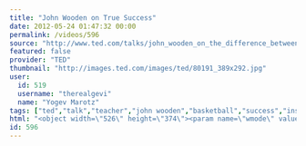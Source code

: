 ```yaml
---
title: "John Wooden on True Success"
date: 2012-05-24 01:47:32 00:00
permalink: /videos/596
source: "http://www.ted.com/talks/john_wooden_on_the_difference_between_winning_and_success.html"
featured: false
provider: "TED"
thumbnail: "http://images.ted.com/images/ted/80191_389x292.jpg"
user:
  id: 519
  username: "therealgevi"
  name: "Yogev Marotz"
tags: ["ted","talk","teacher","john wooden","basketball","success","insipering"]
html: "<object width=\"526\" height=\"374\"><param name=\"wmode\" value=\"transparent\"><param name=\"movie\" value=\"http://video.ted.com/assets/player/swf/EmbedPlayer.swf\"><param name=\"allowFullScreen\" value=\"true\"><param name=\"allowScriptAccess\" value=\"always\"><param name=\"wmode\" value=\"transparent\"><param name=\"bgColor\" value=\"#ffffff\"><param name=\"flashvars\" value=\"vh=288&amp;ap=0&amp;vu=http://download.ted.com/talks/JohnWooden_2001-320k.mp4&amp;su=http://images.ted.com/images/ted/tedindex/embed-posters/JohnWooden-2001.embed_thumbnail.jpg&amp;vw=512\"><embed src=\"http://video.ted.com/assets/player/swf/EmbedPlayer.swf\" pluginspace=\"http://www.macromedia.com/go/getflashplayer\" type=\"application/x-shockwave-flash\" wmode=\"transparent\" bgcolor=\"#ffffff\" width=\"526\" height=\"374\" allowfullscreen=\"true\" allowscriptaccess=\"always\" flashvars=\"vh=288&amp;ap=0&amp;vu=http://download.ted.com/talks/JohnWooden_2001-320k.mp4&amp;su=http://images.ted.com/images/ted/tedindex/embed-posters/JohnWooden-2001.embed_thumbnail.jpg&amp;vw=512\"></embed></object>"
id: 596
---
```


